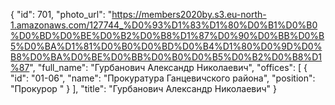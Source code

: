 {
    "id": 701,
    "photo_url": "https://members2020by.s3.eu-north-1.amazonaws.com/127744_%D0%93%D1%83%D1%80%D0%B1%D0%B0%D0%BD%D0%BE%D0%B2%D0%B8%D1%87%D0%90%D0%BB%D0%B5%D0%BA%D1%81%D0%B0%D0%BD%D0%B4%D1%80%D0%9D%D0%B8%D0%BA%D0%BE%D0%BB%D0%B0%D0%B5%D0%B2%D0%B8%D1%87",
    "full_name": "Гурбанович Александр Николаевич",
    "offices": [
        {
            "id": "01-06",
            "name": "Прокуратура Ганцевичского района",
            "position": "Прокурор "
        }
    ],
    "title": "Гурбанович Александр Николаевич"
}